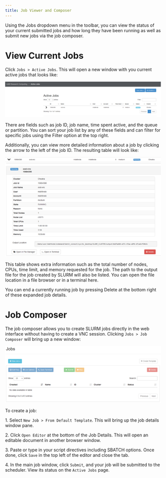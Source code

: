 ```yaml
---
title: Job Viewer and Composer
---
```


Using the Jobs dropdown menu in the toolbar, you can view the status of
your current submitted jobs and how long they have been running as well
as submit new jobs via the job composer.

# View Current Jobs

Click `Jobs > Active Jobs`. This will open a new window with you current
active jobs that looks like:

<img src="images/ood_active_jobs.png" class="align-center" alt="List of current active jobs" />

There are fields such as job ID, job name, time spent active, and the
queue or partition. You can sort your job list by any of these fields
and can filter for specific jobs using the Filter option at the top
right.

Additionally, you can view more detailed information about a job by
clicking the arrow to the left of the job ID. The resulting table will
look like:

<img src="images/ood_job_details.png" class="align-center" alt="Job details" />

This table shows extra information such as the total number of nodes,
CPUs, time limit, and memory requested for the job. The path to the
output file for the job created by SLURM will also be listed. You can
open the file location in a file browser or in a terminal here.

You can end a currently running job by pressing Delete at the bottom
right of these expanded job details.

# Job Composer

The job composer allows you to create SLURM jobs directly in the web
interface without having to create a VNC session. Clicking
`Jobs > Job Composer` will bring up a new window:

<img src="images/ood_base_composer.png" class="align-center" alt="Job composer page with no jobs" />

To create a job:

1\. Select `New Job > From Default Template`. This will bring up the job
details window pane.

2\. Click `Open Editor` at the bottom of the Job Details. This will open
an editable document in another browser window.

3\. Paste or type in your script directives including SBATCH options.
Once done, click `Save` in the top left of the editor and close the tab.

4\. In the main job window, click `Submit`, and your job will be
submitted to the scheduler. View its status on the `Active Jobs` page.
